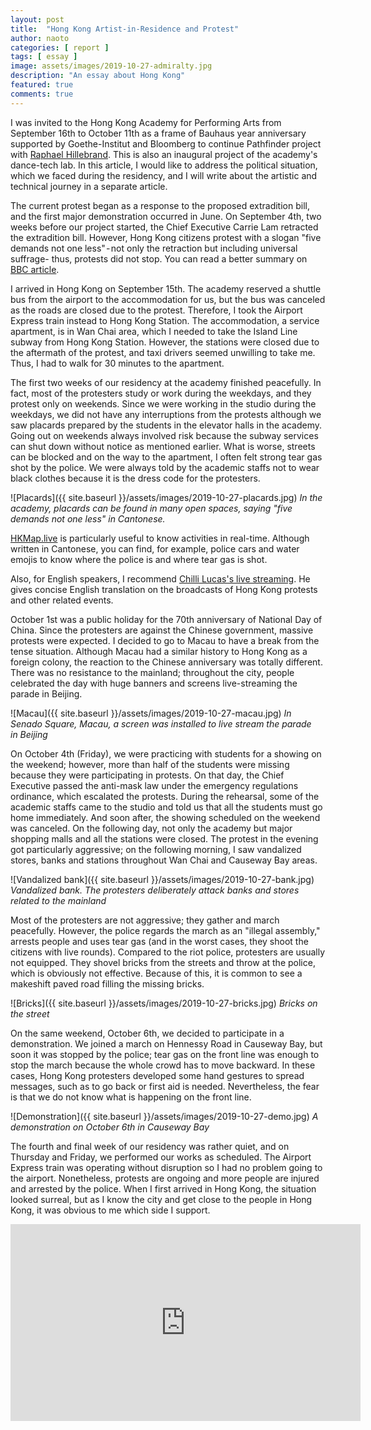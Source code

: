 ```yaml
---
layout: post
title:  "Hong Kong Artist-in-Residence and Protest"
author: naoto
categories: [ report ]
tags: [ essay ]
image: assets/images/2019-10-27-admiralty.jpg
description: "An essay about Hong Kong"
featured: true
comments: true
---
```


I was invited to the Hong Kong Academy for Performing Arts from September 16th to October 11th as a frame of Bauhaus year anniversary supported by Goethe-Institut and Bloomberg to continue Pathfinder project with [Raphael Hillebrand](http://www.raphael-hillebrand.com). This is also an inaugural project of the academy's dance-tech lab. In this article, I would like to address the political situation, which we faced during the residency, and I will write about the artistic and technical journey in a separate article.

The current protest began as a response to the proposed extradition bill, and the first major demonstration occurred in June. On September 4th, two weeks before our project started, the Chief Executive Carrie Lam retracted the extradition bill. However, Hong Kong citizens protest with a slogan "five demands not one less" - not only the retraction but including universal suffrage- thus, protests did not stop. You can read a better summary on [BBC article](https://www.bbc.com/news/world-asia-china-49317695).

I arrived in Hong Kong on September 15th. The academy reserved a shuttle bus from the airport to the accommodation for us, but the bus was canceled as the roads are closed due to the protest. Therefore, I took the Airport Express train instead to Hong Kong Station. The accommodation, a service apartment, is in Wan Chai area, which I needed to take the Island Line subway from Hong Kong Station. However, the stations were closed due to the aftermath of the protest, and taxi drivers seemed unwilling to take me. Thus, I had to walk for 30 minutes to the apartment.

The first two weeks of our residency at the academy finished peacefully. In fact, most of the protesters study or work during the weekdays, and they protest only on weekends. Since we were working in the studio during the weekdays, we did not have any interruptions from the protests although we saw placards prepared by the students in the elevator halls in the academy. Going out on weekends always involved risk because the subway services can shut down without notice as mentioned earlier. What is worse, streets can be blocked and on the way to the apartment, I often felt strong tear gas shot by the police. We were always told by the academic staffs not to wear black clothes because it is the dress code for the protesters.

![Placards]({{ site.baseurl }}/assets/images/2019-10-27-placards.jpg)
*In the academy, placards can be found in many open spaces, saying "five demands not one less" in Cantonese.*

[HKMap.live](https://hkmap.live/) is particularly useful to know activities in real-time. Although written in Cantonese, you can find, for example, police cars and water emojis to know where the police is and where tear gas is shot.

Also, for English speakers, I recommend [Chilli Lucas's live streaming](https://www.youtube.com/channel/UCMEhYuxpkmiXoYryeXt0b5A). He gives concise English translation on the broadcasts of Hong Kong protests and other related events.

October 1st was a public holiday for the 70th anniversary of National Day of China. Since the protesters are against the Chinese government, massive protests were expected. I decided to go to Macau to have a break from the tense situation. Although Macau had a similar history to Hong Kong as a foreign colony, the reaction to the Chinese anniversary was totally different. There was no resistance to the mainland; throughout the city, people celebrated the day with huge banners and screens live-streaming the parade in Beijing.

![Macau]({{ site.baseurl }}/assets/images/2019-10-27-macau.jpg)
*In Senado Square, Macau, a screen was installed to live stream the parade in Beijing*

On October 4th (Friday), we were practicing with students for a showing on the weekend; however, more than half of the students were missing because they were participating in protests. On that day, the Chief Executive passed the anti-mask law under the emergency regulations ordinance, which escalated the protests. During the rehearsal, some of the academic staffs came to the studio and told us that all the students must go home immediately. And soon after, the showing scheduled on the weekend was canceled. On the following day, not only the academy but major shopping malls and all the stations were closed. The protest in the evening got particularly aggressive; on the following morning, I saw vandalized stores, banks and stations throughout Wan Chai and Causeway Bay areas.

![Vandalized bank]({{ site.baseurl }}/assets/images/2019-10-27-bank.jpg)
*Vandalized bank. The protesters deliberately attack banks and stores related to the mainland*

Most of the protesters are not aggressive; they gather and march peacefully. However, the police regards the march as an "illegal assembly," arrests people and uses tear gas (and in the worst cases, they shoot the citizens with live rounds). Compared to the riot police, protesters are usually not equipped. They shovel bricks from the streets and throw at the police, which is obviously not effective. Because of this, it is common to see a makeshift paved road filling the missing bricks.

![Bricks]({{ site.baseurl }}/assets/images/2019-10-27-bricks.jpg)
*Bricks on the street*

On the same weekend, October 6th, we decided to participate in a demonstration. We joined a march on Hennessy Road in Causeway Bay, but soon it was stopped by the police; tear gas on the front line was enough to stop the march because the whole crowd has to move backward. In these cases, Hong Kong protesters developed some hand gestures to spread messages, such as to go back or first aid is needed. Nevertheless, the fear is that we do not know what is happening on the front line.

![Demonstration]({{ site.baseurl }}/assets/images/2019-10-27-demo.jpg)
*A demonstration on October 6th in Causeway Bay*

The fourth and final week of our residency was rather quiet, and on Thursday and Friday, we performed our works as scheduled. The Airport Express train was operating without disruption so I had no problem going to the airport. Nonetheless, protests are ongoing and more people are injured and arrested by the police. When I first arrived in Hong Kong, the situation looked surreal, but as I know the city and get close to the people in Hong Kong, it was obvious to me which side I support.

<div class="youtube-container">
<iframe class="youtube-video" width="560" height="315" src="https://www.youtube.com/embed/jXZNOecZreY" frameborder="0" allow="accelerometer; autoplay; encrypted-media; gyroscope; picture-in-picture" allowfullscreen></iframe>
</div>
